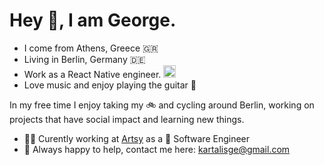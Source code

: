 # Hey 👋, I am George.

- I come from Athens, Greece 🇬🇷
- Living in Berlin, Germany 🇩🇪
- Work as a React Native engineer. <img src="https://img.icons8.com/ios-filled/50/000000/react-native.png" height="20" width="20"/>
- Love music and enjoy playing the guitar 🎸

In my free time I enjoy taking my 🚲 and cycling around Berlin, working on projects that have social impact and learning new things.

- 👨‍💻 Curently working at [Artsy](https://www.github.com/artsy) as a 💙 Software Engineer
- 💬 Always happy to help, contact me here: kartalisge@gmail.com 
